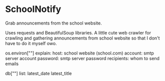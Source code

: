 # SchoolNotify
Grab announcements from the school website.

Uses requests and BeautifulSoup libraries.
A little cute web crawler for crawling and gathering announcements from school website so that I don't have to do it myself owo.

os.environ[""] explain:
host: school website (school.com)
account: smtp server account
password: smtp server password
recipients: whom to send emails

db[""] list:
latest_date
latest_title